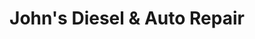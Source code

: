 ---
title: "John's Diesel & Auto Repair"
url: /mesquite/johns-diesel-and-auto-repair/
shop: car repair
---